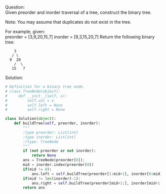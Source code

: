 Question:  
Given preorder and inorder traversal of a tree, construct the binary tree.

Note:
You may assume that duplicates do not exist in the tree.

For example, given:  
preorder = [3,9,20,15,7]
inorder = [9,3,15,20,7]
Return the following binary tree:
```
    3
   / \
  9  20
    /  \
   15   7
```

Solution:
```py
# Definition for a binary tree node.
# class TreeNode(object):
#     def __init__(self, x):
#         self.val = x
#         self.left = None
#         self.right = None

class Solution(object):
    def buildTree(self, preorder, inorder):
        """
        :type preorder: List[int]
        :type inorder: List[int]
        :rtype: TreeNode
        """
        if (not preorder or not inorder):
            return None
        ans = TreeNode(preorder[0]);
        mid = inorder.index(preorder[0])
        if(mid != 0):
            ans.left = self.buildTree(preorder[1:mid+1], inorder[0:mid])
        if(mid != len(inorder)-1):
            ans.right = self.buildTree(preorder[mid+1:], inorder[mid+1:])
        return ans
        
```